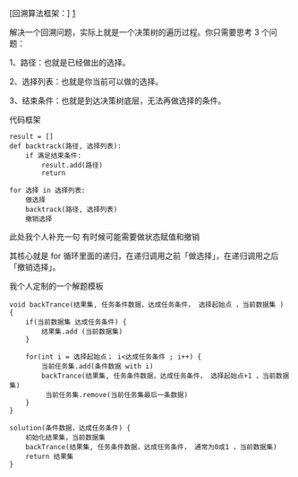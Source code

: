 [1]:https://leetcode-cn.com/problems/permutations/solution/hui-su-suan-fa-xiang-jie-by-labuladong-2/
[回溯算法框架：] [1]

解决一个回溯问题，实际上就是一个决策树的遍历过程。你只需要思考 3 个问题：

1、路径：也就是已经做出的选择。

2、选择列表：也就是你当前可以做的选择。

3、结束条件：也就是到达决策树底层，无法再做选择的条件。


代码框架

    result = []
    def backtrack(路径, 选择列表):
        if 满足结束条件:
            result.add(路径)
            return
    
    for 选择 in 选择列表:
        做选择
        backtrack(路径, 选择列表)
        撤销选择


此处我个人补充一句 有时候可能需要做状态赋值和撤销

其核心就是 for 循环里面的递归，在递归调用之前「做选择」，在递归调用之后「撤销选择」。

我个人定制的一个解题模板

    void backTrance(结果集, 任务条件数据，达成任务条件， 选择起始点 ，当前数据集 ) {
        if(当前数据集 达成任务条件) {
            结果集.add (当前数据集)
        }
        
        for(int i = 选择起始点； i<达成任务条件 ; i++) {
            当前任务集.add(条件数据 with i)
            backTrance(结果集, 任务条件数据，达成任务条件， 选择起始点+1 ，当前数据集)
             当前任务集.remove(当前任务集最后一条数据)
        }
    }
    
    solution(条件数据，达成任务条件) {
        初始化结果集，当前数据集
        backTrance(结果集, 任务条件数据，达成任务条件， 通常为0或1 ，当前数据集)
        return 结果集
    }









